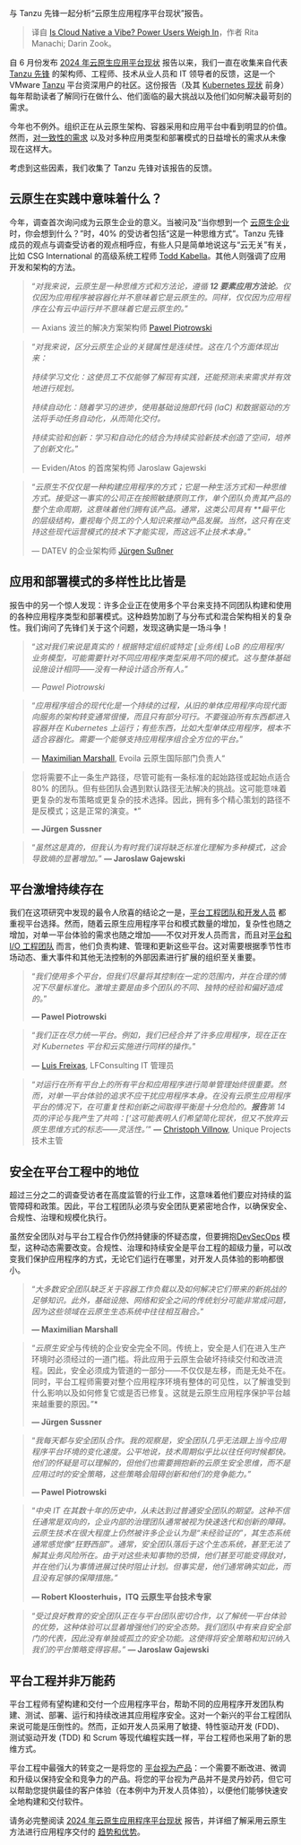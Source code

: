 
<!--
title: 云原生是一种潮流吗？资深用户有话说
cover: https://cdn.thenewstack.io/media/2024/07/69288783-cloud-native-vibe-power-users.jpg
-->

与 Tanzu 先锋一起分析“云原生应用程序平台现状”报告。

> 译自 [Is Cloud Native a Vibe? Power Users Weigh In](https://thenewstack.io/is-cloud-native-a-vibe-power-users-weigh-in/)，作者 Rita Manachi; Darin Zook。

自 6 月份发布 [2024 年云原生应用平台现状](https://go-vmware.broadcom.com/2024-State-of-Cloud-Native-App-Platforms) 报告以来，我们一直在收集来自代表 [Tanzu 先锋](https://tanzuvanguard.com/) 的架构师、工程师、技术从业人员和 IT 领导者的反馈，这是一个 VMware [Tanzu](https://thenewstack.io/vmware-expands-tanzu-into-a-full-platform-engineering-environment/) 平台资深用户的社区。这份报告（及其 [Kubernetes 现状](https://tanzu.vmware.com/content/ebooks/stateofkubernetes-2023) 前身）每年帮助读者了解同行在做什么、他们面临的最大挑战以及他们如何解决最苛刻的需求。

今年也不例外。组织正在从云原生架构、容器采用和应用平台中看到明显的价值。然而，[对一致性的需求](https://tanzu.vmware.com/content/blog/2024-trends-in-cloud-native-app-platforms) 以及对多种应用类型和部署模式的日益增长的需求从未像现在这样大。

考虑到这些因素，我们收集了 Tanzu 先锋对该报告的反馈。

## 云原生在实践中意味着什么？

今年，调查首次询问成为云原生企业的意义。当被问及“当你想到一个 [云原生企业](https://thenewstack.io/cloud-native/) 时，你会想到什么？”时，40% 的受访者包括“这是一种思维方式”。Tanzu 先锋成员的观点与调查受访者的观点相呼应，有些人只是简单地说这与“云无关”有关，比如 CSG International 的高级系统工程师 [Todd Kabella](https://www.linkedin.com/in/toddkabella/)。其他人则强调了应用开发和架构的方法。

> “*对我来说，云原生是一种思维方式和方法论，遵循 **12 要素应用方法论**。仅仅因为应用程序被容器化并不意味着它是云原生的。同样，仅仅因为应用程序在公有云中运行并不意味着它是云原生的。*”
>
> — Axians 波兰的解决方案架构师 [Pawel Piotrowski](https://www.linkedin.com/in/pawel-piotrowski-69150350)


> “*对我来说，区分云原生企业的关键属性是连续性。这在几个方面体现出来：*
> 
> *持续学习文化：这使员工不仅能够了解现有实践，还能预测未来需求并有效地进行规划。*
> 
> *持续自动化：随着学习的进步，使用基础设施即代码 (IaC) 和数据驱动的方法将手动任务自动化，从而简化交付。*
> 
> *持续实验和创新：学习和自动化的结合为持续实验新技术创造了空间，培养了创新文化。*”
> 
> — Eviden/Atos 的首席架构师 Jaroslaw Gajewski


> “*云原生不仅仅是一种构建应用程序的方式；它是一种生活方式和一种思维方式。接受这一事实的公司正在按照敏捷原则工作，单个团队负责其产品的整个生命周期，这意味着他们拥有该产品。通常，这类公司具有 **扁平化的层级结构，重视每个员工的个人知识来推动产品发展。当然，这只有在支持这些现代运营模式的技术下才能实现，而这远不止技术本身。*”
>
> — DATEV 的企业架构师 [Jürgen Sußner](https://www.linkedin.com/in/j%C3%BCrgen-su%C3%9Fner-085154192/)

## 应用和部署模式的多样性比比皆是

报告中的另一个惊人发现：许多企业正在使用多个平台来支持不同团队构建和使用的各种应用程序类型和部署模式。这种趋势加剧了与分布式和混合架构相关的复杂性。我们询问了先锋们关于这个问题，发现这确实是一场斗争！

> “*这对我们来说是真实的！根据特定组织或特定 [业务线] LoB 的应用程序/业务模型，可能需要针对不同应用程序类型采用不同的模式。这与整体基础设施设计相同——没有一种设计适合所有人。*”
>
> *— Pawel Piotrowski*

> “*应用程序组合的现代化是一个持续的过程，从旧的单体应用程序向现代面向服务的架构转变通常很慢，而且只有部分可行。不要强迫所有东西都进入容器并在 Kubernetes 上运行；有些东西，比如大型单体应用程序，根本不适合容器化。需要一个能够支持应用程序组合全方位的平台。*”
>
> — [Maximilian Marshall](https://www.linkedin.com/in/maximilian-marschall-8a395918a/), Evoila 云原生国际部门负责人“

> 您将需要不止一条生产路径，尽管可能有一条标准的起始路径或起始点适合 80% 的团队。但有些团队会遇到默认路径无法解决的挑战。这可能意味着更复杂的发布策略或更复杂的技术选择。因此，拥有多个精心策划的路径不是反模式；这是正常的演变。*”
>
> **— Jürgen Sussner**

> “*虽然这是真的，但我认为有时我们误将缺乏标准化理解为多种模式，这会导致熵的显著增加。*”
> **— Jaroslaw Gajewski**

## 平台激增持续存在

我们在这项研究中发现的最令人欣喜的结论之一是，[平台工程团队和开发人员](https://thenewstack.io/platform-engineers-developers-are-your-customers/) 都重视平台选择。然而，随着云原生应用程序平台和模式数量的增加，复杂性也随之增加，对单一平台体验的需求也随之增加——不仅对开发人员而言，而且对[平台和 I/O 工程团队](https://go-vmware.broadcom.com/cloud-native-platforms-require-infrastructure-platform-engineering) 而言，他们负责构建、管理和更新这些平台。这对需要根据季节性市场动态、重大事件和其他无法控制的外部因素进行扩展的组织至关重要。

> “*我们使用多个平台，但我们尽量将其控制在一定的范围内，并在合理的情况下尽量标准化。激增主要是由多个团队的不同、独特的经验和偏好造成的。*”
>
> **— Pawel Piotrowski**

> “*我们正在尽力统一平台。例如，我们已经合并了许多应用程序，现在正在对 Kubernetes 平台和云实施进行同样的操作。*”
> 
> **—** [Luis Freixas](https://www.linkedin.com/in/luis-freixas-67217052/), LFConsulting IT 管理员

> “*对运行在所有平台上的所有平台和应用程序进行简单管理始终很重要。然而，对单一平台体验的追求不应干扰应用程序本身。在没有云原生应用程序平台的情况下，在可重复性和创新之间取得平衡是十分危险的。**报告**第 14 页的评论与我产生了共鸣：[‘这可能表明人们希望简化现状，但又不放弃云原生思维方式的标志——灵活性。’*”
> **—** [Christoph Villnow](https://www.linkedin.com/in/hyperconverged/), Unique Projects 技术主管

## 安全在平台工程中的地位

超过三分之二的调查受访者在高度监管的行业工作，这意味着他们要应对持续的监管障碍和政策。因此，平台工程团队必须与安全团队更紧密地合作，以确保安全、合规性、治理和规模化执行。

虽然安全团队对与平台工程合作仍然持健康的怀疑态度，但要拥抱[DevSecOps](https://thenewstack.io/build-software-supply-chain-trust-with-a-devsecops-platform/) 模型，这种动态需要改变。合规性、治理和持续安全是平台工程的超级力量，可以改变我们保护应用程序的方式，无论它们运行在哪里，对开发人员体验的影响都很小。

> “*大多数安全团队缺乏关于容器工作负载以及如何解决它们带来的新挑战的足够知识。此外，基础设施、网络和安全之间的传统划分可能非常成问题，因为这些领域在云原生生态系统中往往相互融合。*”
> 
> **— Maximilian Marshall**

> “*云原生安全*与传统的企业安全完全不同。传统上，安全是人们在进入生产环境时必须经过的一道门槛。将此应用于云原生会破坏持续交付和改进流程。因此，安全必须成为管道的一部分——不仅仅是左移，而是无处不在。同时，平台工程师需要对整个应用程序环境有整体的可见性，以了解谁受到什么影响以及如何修复它或是否已修复。这就是云原生应用程序保护平台越来越重要的原因。”*
>
> **— Jürgen Sussner**

> “*我每天都与安全团队合作。我的观察是，安全团队几乎无法跟上当今应用程序平台环境的变化速度。公平地说，技术周期似乎比以往任何时候都快。他们的怀疑是可以理解的，但他们也需要拥抱新的云原生安全思维，而不是应用过时的安全策略，这些策略会阻碍创新和他们的竞争能力。”*
>
> **— Pawel Piotrowski**

>“*中央 IT 在其数十年的历史中，从未达到过普通安全团队的期望。这种不信任通常是双向的，企业内部的治理团队通常被视为快速迭代和创新的障碍。云原生技术在很大程度上仍然被许多企业认为是“未经验证的”，其生态系统通常感觉像“狂野西部”。通常，安全团队落后于这个生态系统，甚至无法了解其业务风险所在。由于对这些未知事物的恐惧，他们甚至可能变得敌对，并在他们认为事情进展过快时阻止计划。但事实是，他们通常确实如此，而且没有足够的保障措施。”*
>
> **— Robert Kloosterhuis，ITQ 云原生平台技术专家**

> “*受过良好教育的安全团队正在与平台团队密切合作，以了解统一平台体验的优势，这种体验可以显着增强他们的安全态势。我们团队中有来自安全部门的代表，因此没有单独或孤立的安全功能。这使得将安全策略和知识纳入我们的平台策略变得容易。”*
> **— Jaroslaw Gajewski**

## 平台工程并非万能药

平台工程师有望构建和交付一个应用程序平台，帮助不同的应用程序开发团队构建、测试、部署、运行和持续改进其应用程序安全。这对一个新兴的平台工程团队来说可能是压倒性的。然而，正如开发人员采用了敏捷、特性驱动开发 (FDD)、测试驱动开发 (TDD) 和 Scrum 等现代编程实践一样，平台工程师也采用了新的思维方式。

平台工程中最强大的转变之一是将您的 [平台视为产品](https://tanzu.vmware.com/content/white-papers/why-you-should-treat-platform-as-a-product)：一个需要不断改进、微调和升级以保持安全和竞争力的产品。将您的平台视为产品并不是灵丹妙药，但它可以帮助您提供最佳的客户体验（在本例中为开发人员体验），以便他们能够快速安全地构建和交付软件。

请务必完整阅读 [2024 年云原生应用程序平台现状](https://go-vmware.broadcom.com/2024-State-of-Cloud-Native-App-Platforms) 报告，并详细了解采用云原生方法进行应用程序交付的 [趋势和优势](https://thenewstack.io/cloud-native-app-platforms-new-research-shows-struggles-and-hope/)。